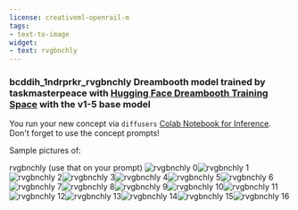 ```yaml
---
license: creativeml-openrail-m
tags:
- text-to-image
widget:
- text: rvgbnchly
---
```

### bcddih_1ndrprkr_rvgbnchly Dreambooth model trained by taskmasterpeace with [Hugging Face Dreambooth Training Space](https://huggingface.co/spaces/multimodalart/dreambooth-training) with the v1-5 base model

You run your new concept via `diffusers` [Colab Notebook for Inference](https://colab.research.google.com/github/huggingface/notebooks/blob/main/diffusers/sd_dreambooth_inference.ipynb). Don't forget to use the concept prompts! 

Sample pictures of:
  
  
  
  
  
  
  
  
  
  
  
  
  
  
  
  
rvgbnchly (use that on your prompt) 
![rvgbnchly 0](https://huggingface.co/taskmasterpeace/bcddih-1ndrprkr-rvgbnchly/resolve/main/concept_images/rvgbnchly_%281%29.jpg)![rvgbnchly 1](https://huggingface.co/taskmasterpeace/bcddih-1ndrprkr-rvgbnchly/resolve/main/concept_images/rvgbnchly_%282%29.jpg)![rvgbnchly 2](https://huggingface.co/taskmasterpeace/bcddih-1ndrprkr-rvgbnchly/resolve/main/concept_images/rvgbnchly_%283%29.jpg)![rvgbnchly 3](https://huggingface.co/taskmasterpeace/bcddih-1ndrprkr-rvgbnchly/resolve/main/concept_images/rvgbnchly_%284%29.jpg)![rvgbnchly 4](https://huggingface.co/taskmasterpeace/bcddih-1ndrprkr-rvgbnchly/resolve/main/concept_images/rvgbnchly_%285%29.jpg)![rvgbnchly 5](https://huggingface.co/taskmasterpeace/bcddih-1ndrprkr-rvgbnchly/resolve/main/concept_images/rvgbnchly_%286%29.jpg)![rvgbnchly 6](https://huggingface.co/taskmasterpeace/bcddih-1ndrprkr-rvgbnchly/resolve/main/concept_images/rvgbnchly_%287%29.jpg)![rvgbnchly 7](https://huggingface.co/taskmasterpeace/bcddih-1ndrprkr-rvgbnchly/resolve/main/concept_images/rvgbnchly_%288%29.jpg)![rvgbnchly 8](https://huggingface.co/taskmasterpeace/bcddih-1ndrprkr-rvgbnchly/resolve/main/concept_images/rvgbnchly_%289%29.jpg)![rvgbnchly 9](https://huggingface.co/taskmasterpeace/bcddih-1ndrprkr-rvgbnchly/resolve/main/concept_images/rvgbnchly_%2810%29.jpg)![rvgbnchly 10](https://huggingface.co/taskmasterpeace/bcddih-1ndrprkr-rvgbnchly/resolve/main/concept_images/rvgbnchly_%2811%29.jpg)![rvgbnchly 11](https://huggingface.co/taskmasterpeace/bcddih-1ndrprkr-rvgbnchly/resolve/main/concept_images/rvgbnchly_%2812%29.jpg)![rvgbnchly 12](https://huggingface.co/taskmasterpeace/bcddih-1ndrprkr-rvgbnchly/resolve/main/concept_images/rvgbnchly_%2813%29.jpg)![rvgbnchly 13](https://huggingface.co/taskmasterpeace/bcddih-1ndrprkr-rvgbnchly/resolve/main/concept_images/rvgbnchly_%2814%29.jpg)![rvgbnchly 14](https://huggingface.co/taskmasterpeace/bcddih-1ndrprkr-rvgbnchly/resolve/main/concept_images/rvgbnchly_%2815%29.jpg)![rvgbnchly 15](https://huggingface.co/taskmasterpeace/bcddih-1ndrprkr-rvgbnchly/resolve/main/concept_images/rvgbnchly_%2816%29.jpg)![rvgbnchly 16](https://huggingface.co/taskmasterpeace/bcddih-1ndrprkr-rvgbnchly/resolve/main/concept_images/rvgbnchly_%2817%29.jpg)
